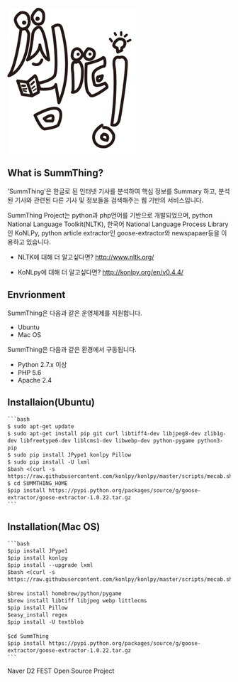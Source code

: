 ![SummThing](./img/logo.png)

## What is SummThing?
'SummThing'은 한글로 된 인터넷 기사를 분석하여 핵심 정보를 Summary 하고, 분석된 기사와 관련된 다른 기사 및 정보들을 검색해주는 웹 기반의 서비스입니다. 

SummThing Project는 python과 php언어를 기반으로 개발되었으며, python National Language Toolkit(NLTK), 한국어 National Language Process Library인 KoNLPy, python article extractor인 goose-extractor와 newspapaer등을 이용하고 있습니다. 

* NLTK에 대해 더 알고싶다면?
  http://www.nltk.org/

* KoNLpy에 대해 더 알고싶다면?
  http://konlpy.org/en/v0.4.4/


## Envrionment
SummThing은 다음과 같은 운영체제를 지원합니다. 
- Ubuntu
- Mac OS

SummThing은 다음과 같은 환경에서 구동됩니다. 
- Python  2.7.x 이상
- PHP 5.6
- Apache 2.4 

## Installaion(Ubuntu)
	```bash
	$ sudo apt-get update
	$ sudo apt-get install pip git curl libtiff4-dev libjpeg8-dev zlib1g-dev libfreetype6-dev liblcms1-dev libwebp-dev python-pygame python3-pip
	$ sudo pip install JPype1 konlpy Pillow
	$ sudo pip install -U lxml
	$bash <(curl -s https://raw.githubusercontent.com/konlpy/konlpy/master/scripts/mecab.sh)
	$ cd SUMMTHING_HOME
	$pip install https://pypi.python.org/packages/source/g/goose-extractor/goose-extractor-1.0.22.tar.gz
	```
## Installation(Mac OS)
	```bash
	$pip install JPype1
	$pip install konlpy
	$pip install --upgrade lxml
	$bash <(curl -s https://raw.githubusercontent.com/konlpy/konlpy/master/scripts/mecab.sh)

	$brew install homebrew/python/pygame
	$brew install libtiff libjpeg webp littlecms
	$pip install Pillow
	$easy_install regex
	$pip install -U textblob

	$cd SummThing
	$pip install https://pypi.python.org/packages/source/g/goose-extractor/goose-extractor-1.0.22.tar.gz
	```

Naver D2 FEST Open Source Project
